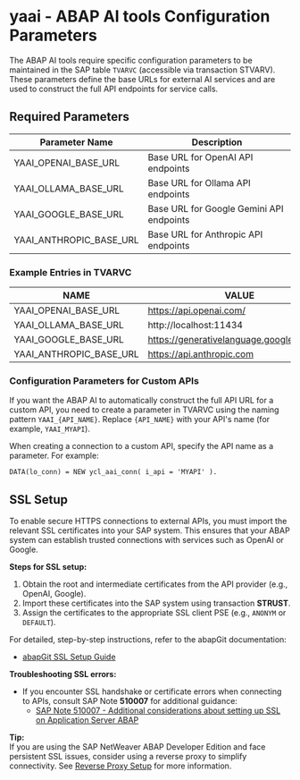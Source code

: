 # yaai - ABAP AI tools Configuration Parameters

The ABAP AI tools require specific configuration parameters to be maintained in the SAP table `TVARVC` (accessible via transaction STVARV). These parameters define the base URLs for external AI services and are used to construct the full API endpoints for service calls.

## Required Parameters

| Parameter Name           | Description                                 |
|--------------------------|---------------------------------------------|
| YAAI_OPENAI_BASE_URL     | Base URL for OpenAI API endpoints           |
| YAAI_OLLAMA_BASE_URL     | Base URL for Ollama API endpoints           |
| YAAI_GOOGLE_BASE_URL     | Base URL for Google Gemini API endpoints    |
| YAAI_ANTHROPIC_BASE_URL  | Base URL for Anthropic API endpoints        |

### Example Entries in TVARVC

| NAME                     | VALUE                                       |
|--------------------------|---------------------------------------------|
| YAAI_OPENAI_BASE_URL     | https://api.openai.com/                     |
| YAAI_OLLAMA_BASE_URL     | http://localhost:11434                      |
| YAAI_GOOGLE_BASE_URL     | https://generativelanguage.googleapis.com   |
| YAAI_ANTHROPIC_BASE_URL  | https://api.anthropic.com                   |

### Configuration Parameters for Custom APIs

If you want the ABAP AI to automatically construct the full API URL for a custom API, you need to create a parameter in TVARVC using the naming pattern `YAAI_{API_NAME}`. Replace `{API_NAME}` with your API's name (for example, `YAAI_MYAPI`). 

When creating a connection to a custom API, specify the API name as a parameter. For example:

```abap
DATA(lo_conn) = NEW ycl_aai_conn( i_api = 'MYAPI' ).
```

## SSL Setup

To enable secure HTTPS connections to external APIs, you must import the relevant SSL certificates into your SAP system. This ensures that your ABAP system can establish trusted connections with services such as OpenAI or Google.

**Steps for SSL setup:**
1. Obtain the root and intermediate certificates from the API provider (e.g., OpenAI, Google).
2. Import these certificates into the SAP system using transaction **STRUST**.
3. Assign the certificates to the appropriate SSL client PSE (e.g., `ANONYM` or `DEFAULT`).

For detailed, step-by-step instructions, refer to the abapGit documentation:
- [abapGit SSL Setup Guide](https://docs.abapgit.org/user-guide/setup/ssl-setup.html)

**Troubleshooting SSL errors:**
- If you encounter SSL handshake or certificate errors when connecting to APIs, consult SAP Note **510007** for additional guidance:
  - [SAP Note 510007 - Additional considerations about setting up SSL on Application Server ABAP](https://me.sap.com/notes/510007)

**Tip:**  
If you are using the SAP NetWeaver ABAP Developer Edition and face persistent SSL issues, consider using a reverse proxy to simplify connectivity. See [Reverse Proxy Setup](reverse_proxy.md) for more information.
